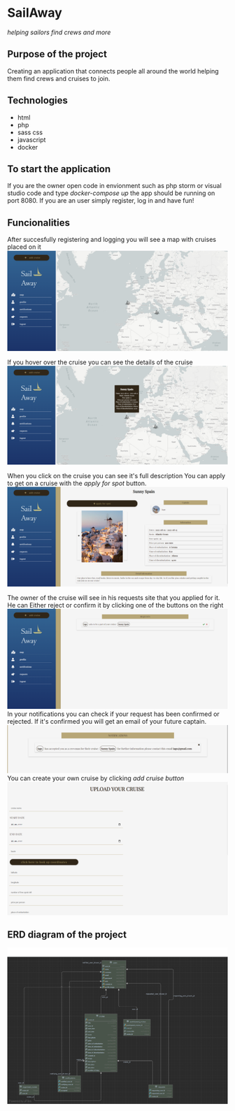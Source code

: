 # SailAway
*helping sailors find crews and more*

## Purpose of the project
Creating an application that connects people all around the world helping them find crews and cruises to join.

## Technologies
- html
- php
- sass css
- javascript
- docker

## To start the application
If you are the owner open code in envionment such as php storm or visual studio code and type *docker-compose up* the app should be running on port 8080. 
If you are an user simply register, log in and have fun!

## Funcionalities
After succesfully registering and logging you will see a map with cruises placed on it
![map](./screenshots/1.png)

If you hover over the cruise you can see the details of the cruise 
![map](./screenshots/2.png)

When you click on the cruise you can see it's full description You can apply to get on a cruise with the *apply for spot* button.
![map](./screenshots/3.png)

The owner of the cruise will see in his requests site that you applied for it. He can Either reject or confirm it by clicking one of the buttons on the right
![map](./screenshots/4.png)
In your notifications you can check if your request has been confirmed or rejected. If it's confirmed you will get an email of your future captain.
![map](./screenshots/5.png)
 You can create your own cruise by clicking *add cruise button*
 ![map](./screenshots/6.png)
 
 ## ERD diagram of the project
 ![map](./screenshots/7.png)
